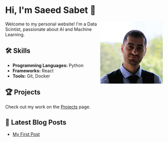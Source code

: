 # Hi, I'm Saeed Sabet 👋

<img src="images/profile.jpeg" alt="Profile Picture" width="200" align="right">

Welcome to my personal website! I'm a Data Scintist, passionate about AI and Machine Learning.

## 🛠️ Skills

- **Programming Languages:** Python
- **Frameworks:** React
- **Tools:** Git, Docker

## 🏆 Projects

Check out my work on the [Projects](projects.md) page.

## 📝 Latest Blog Posts

- [My First Post](blog/2024-09-30-my-first-post.md)
